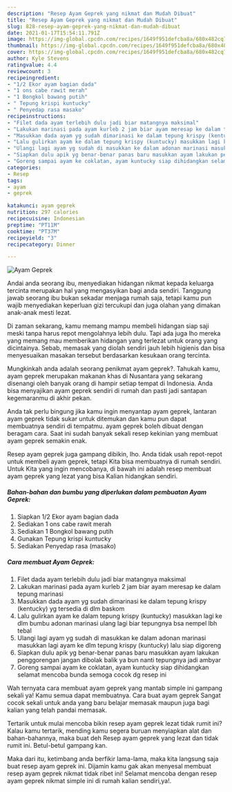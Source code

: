 ```yaml
---
description: "Resep Ayam Geprek yang nikmat dan Mudah Dibuat"
title: "Resep Ayam Geprek yang nikmat dan Mudah Dibuat"
slug: 828-resep-ayam-geprek-yang-nikmat-dan-mudah-dibuat
date: 2021-01-17T15:54:11.791Z
image: https://img-global.cpcdn.com/recipes/1649f951defcba8a/680x482cq70/ayam-geprek-foto-resep-utama.jpg
thumbnail: https://img-global.cpcdn.com/recipes/1649f951defcba8a/680x482cq70/ayam-geprek-foto-resep-utama.jpg
cover: https://img-global.cpcdn.com/recipes/1649f951defcba8a/680x482cq70/ayam-geprek-foto-resep-utama.jpg
author: Kyle Stevens
ratingvalue: 4.4
reviewcount: 3
recipeingredient:
- "1/2 Ekor ayam bagian dada"
- "1 ons cabe rawit merah"
- "1 Bongkol bawang putih"
- " Tepung krispi kuntucky"
- " Penyedap rasa masako"
recipeinstructions:
- "Filet dada ayam terlebih dulu jadi biar matangnya maksimal"
- "Lakukan marinasi pada ayam kurleb 2 jam biar ayam meresap ke dalam tepung marinasi"
- "Masukkan dada ayam yg sudah dimarinasi ke dalam tepung krispy (kentucky) yg tersedia di dlm baskom"
- "Lalu gulirkan ayam ke dalam tepung krispy (kuntucky) masukkan lagi ke dlm bumbu adonan marinasi ulang lagi biar tepungnya bsa nempel lbh tebal"
- "Ulangi lagi ayam yg sudah di masukkan ke dalam adonan marinasi masukkan lagi ayam ke dlm tepung krispy (kuntucky) lalu siap digoreng"
- "Siapkan dulu apik yg benar-benar panas baru masukkan ayam lakukan penggorengan jangan dibolak balik ya bun nanti tepungnya jadi ambyar"
- "Goreng sampai ayam ke coklatan, ayam kuntucky siap dihidangkan selamat mencoba bunda semoga cocok dg resep ini"
categories:
- Resep
tags:
- ayam
- geprek

katakunci: ayam geprek 
nutrition: 297 calories
recipecuisine: Indonesian
preptime: "PT11M"
cooktime: "PT37M"
recipeyield: "3"
recipecategory: Dinner

---
```



![Ayam Geprek](https://img-global.cpcdn.com/recipes/1649f951defcba8a/680x482cq70/ayam-geprek-foto-resep-utama.jpg)

Andai anda seorang ibu, menyediakan hidangan nikmat kepada keluarga tercinta merupakan hal yang mengasyikan bagi anda sendiri. Tanggung jawab seorang ibu bukan sekadar menjaga rumah saja, tetapi kamu pun wajib menyediakan keperluan gizi tercukupi dan juga olahan yang dimakan anak-anak mesti lezat.

Di zaman  sekarang, kamu memang mampu membeli hidangan siap saji meski tanpa harus repot mengolahnya lebih dulu. Tapi ada juga lho mereka yang memang mau memberikan hidangan yang terlezat untuk orang yang dicintainya. Sebab, memasak yang diolah sendiri jauh lebih higienis dan bisa menyesuaikan masakan tersebut berdasarkan kesukaan orang tercinta. 



Mungkinkah anda adalah seorang penikmat ayam geprek?. Tahukah kamu, ayam geprek merupakan makanan khas di Nusantara yang sekarang disenangi oleh banyak orang di hampir setiap tempat di Indonesia. Anda bisa menyajikan ayam geprek sendiri di rumah dan pasti jadi santapan kegemaranmu di akhir pekan.

Anda tak perlu bingung jika kamu ingin menyantap ayam geprek, lantaran ayam geprek tidak sukar untuk ditemukan dan kamu pun dapat membuatnya sendiri di tempatmu. ayam geprek boleh dibuat dengan beragam cara. Saat ini sudah banyak sekali resep kekinian yang membuat ayam geprek semakin enak.

Resep ayam geprek juga gampang dibikin, lho. Anda tidak usah repot-repot untuk membeli ayam geprek, tetapi Kita bisa membuatnya di rumah sendiri. Untuk Kita yang ingin mencobanya, di bawah ini adalah resep membuat ayam geprek yang lezat yang bisa Kalian hidangkan sendiri.

<!--inarticleads1-->

##### Bahan-bahan dan bumbu yang diperlukan dalam pembuatan Ayam Geprek:

1. Siapkan 1/2 Ekor ayam bagian dada
1. Sediakan 1 ons cabe rawit merah
1. Sediakan 1 Bongkol bawang putih
1. Gunakan  Tepung krispi kuntucky
1. Sediakan  Penyedap rasa (masako)




<!--inarticleads2-->

##### Cara membuat Ayam Geprek:

1. Filet dada ayam terlebih dulu jadi biar matangnya maksimal
1. Lakukan marinasi pada ayam kurleb 2 jam biar ayam meresap ke dalam tepung marinasi
1. Masukkan dada ayam yg sudah dimarinasi ke dalam tepung krispy (kentucky) yg tersedia di dlm baskom
1. Lalu gulirkan ayam ke dalam tepung krispy (kuntucky) masukkan lagi ke dlm bumbu adonan marinasi ulang lagi biar tepungnya bsa nempel lbh tebal
1. Ulangi lagi ayam yg sudah di masukkan ke dalam adonan marinasi masukkan lagi ayam ke dlm tepung krispy (kuntucky) lalu siap digoreng
1. Siapkan dulu apik yg benar-benar panas baru masukkan ayam lakukan penggorengan jangan dibolak balik ya bun nanti tepungnya jadi ambyar
1. Goreng sampai ayam ke coklatan, ayam kuntucky siap dihidangkan selamat mencoba bunda semoga cocok dg resep ini




Wah ternyata cara membuat ayam geprek yang mantab simple ini gampang sekali ya! Kamu semua dapat membuatnya. Cara buat ayam geprek Sangat cocok sekali untuk anda yang baru belajar memasak maupun juga bagi kalian yang telah pandai memasak.

Tertarik untuk mulai mencoba bikin resep ayam geprek lezat tidak rumit ini? Kalau kamu tertarik, mending kamu segera buruan menyiapkan alat dan bahan-bahannya, maka buat deh Resep ayam geprek yang lezat dan tidak rumit ini. Betul-betul gampang kan. 

Maka dari itu, ketimbang anda berfikir lama-lama, maka kita langsung saja buat resep ayam geprek ini. Dijamin kamu gak akan menyesal membuat resep ayam geprek nikmat tidak ribet ini! Selamat mencoba dengan resep ayam geprek nikmat simple ini di rumah kalian sendiri,ya!.

